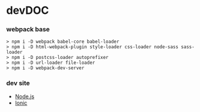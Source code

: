 # devDOC

### webpack base

```
> npm i -D webpack babel-core babel-loader
> npm i -D html-webpack-plugin style-loader css-loader node-sass sass-loader
> npm i -D postcss-loader autoprefixer
> npm i -D url-loader file-loader
> npm i -D webpack-dev-server
```

### dev site

- [Node.js](https://nodejs.org/ko/)
- [Ionic](http://ionicframework.com/docs/)